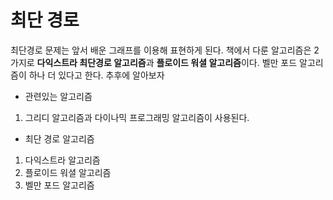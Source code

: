 # 최단 경로

최단경로 문제는 앞서 배운 그래프를 이용해 표현하게 된다. 책에서 다룬 알고리즘은 2가지로 **다익스트라 최단경로 알고리즘**과 **플로이드 워셜 알고리즘**이다. 벨만 포드 알고리즘이 하나 더 있다고 한다. 추후에 알아보자

- 관련있는 알고리즘

1. 그리디 알고리즘과 다이나믹 프로그래밍 알고리즘이 사용된다.

- 최단 경로 알고리즘

1. 다익스트라 알고리즘
2. 플로이드 워셜 알고리즘
3. 벨만 포드 알고리즘
